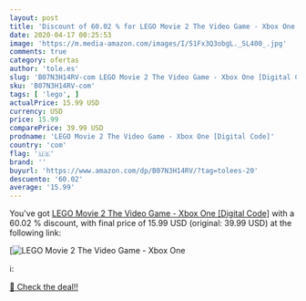 ```yaml
---
layout: post
title: 'Discount of 60.02 % for LEGO Movie 2 The Video Game - Xbox One ['
date: 2020-04-17 00:25:53
image: 'https://m.media-amazon.com/images/I/51Fx3Q3obgL._SL400_.jpg'
comments: true
category: ofertas
author: 'tole.es'
slug: 'B07N3H14RV-com LEGO Movie 2 The Video Game - Xbox One [Digital Code]'
sku: 'B07N3H14RV-com'
tags: [ 'lego', ]
actualPrice: 15.99 USD
currency: USD
price: 15.99
comparePrice: 39.99 USD
prodname: 'LEGO Movie 2 The Video Game - Xbox One [Digital Code]'
country: 'com'
flag: '🇺🇸'
brand: ''
buyurl: 'https://www.amazon.com/dp/B07N3H14RV/?tag=tolees-20'
descuento: '60.02'
average: '15.99'
---
```


You've got [LEGO Movie 2 The Video Game - Xbox One [Digital Code]](https://www.amazon.com/dp/B07N3H14RV/?tag=tolees-20) with a  60.02 % discount, with final price of 15.99 USD (original: 39.99 USD) at the following link:

[![LEGO Movie 2 The Video Game - Xbox One [](https://m.media-amazon.com/images/I/51Fx3Q3obgL._SL400_.jpg)](https://www.amazon.com/dp/B07N3H14RV/?tag=tolees-20)

ℹ️:


[🛒 Check the deal!!](https://www.amazon.com/dp/B07N3H14RV/?tag=tolees-20)
